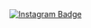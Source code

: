   <!-- Botão do Instagram -->
  <a href="https://www.instagram.com/_muad.dib/" target="_blank">
    <img src="https://img.shields.io/badge/Instagram-E4405F?style=for-the-badge&logo=instagram&logoColor=white" alt="Instagram Badge" />
  </a>
